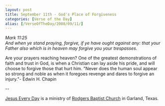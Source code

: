 ```yaml
---
layout: post
title: September 11th - God's Place of Forgiveness
categories: [Verse of the Day]
alias: [/VerseOfTheDay/2008/09/11/]
---
```


_Mark 11:25  
And when ye stand praying, forgive, if ye have ought against any:
that your Father also which is in heaven may forgive you your
trespasses._

Are your prayers reaching heaven? One of the greatest
demonstrations of faith and trust in God, is when a Christian can lay
aside his pride, and will choose to forgive those that hurt him.
"Never does the human soul appear so strong and noble as when it
foregoes revenge and dares to forgive an injury."- Edwin H. Chapin

 --

<a href=http://jesuseveryday.net>Jesus Every Day</a> is a ministry of <a href=http://rodgersbaptist.net>Rodgers Baptist Church</a> in Garland, Texas.

